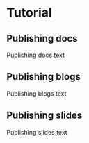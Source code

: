 # Tutorial

## Publishing docs

Publishing docs text

## Publishing blogs

Publishing blogs text

## Publishing slides

Publishing slides text
